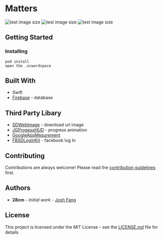 # Matters

![test image size](https://github.com/28cmm/tinders/blob/master/ExtraPicture/WechatIMG36.jpegv=4&s=200)
![test image size](https://github.com/28cmm/tinders/blob/master/ExtraPicture/WechatIMG38.jpeg?v=4&s=200)
![test image size](https://github.com/28cmm/tinders/blob/master/ExtraPicture/WechatIMG37.jpegv=4&s=200)

## Getting Started

### Installing

```
pod install
open the .xcwordspace
```

## Built With
* Swift
* [Firebase]() - database


## Third Party Libary
* [SDWebImage]() - download url image
* [JGProgessHUD]() - progress animation
* [GoogleAppMesurement]() 
* [FBSDLoginKit]() - facebook log In

## Contributing

Contributions are always welcome!
Please read the [contribution guidelines](contributing.md) first.

## Authors

* **28cm** - *Initial work* - [Josh Fang](www.joshuafang.com)

## License

This project is licensed under the MIT License - see the [LICENSE.md]() file for details



